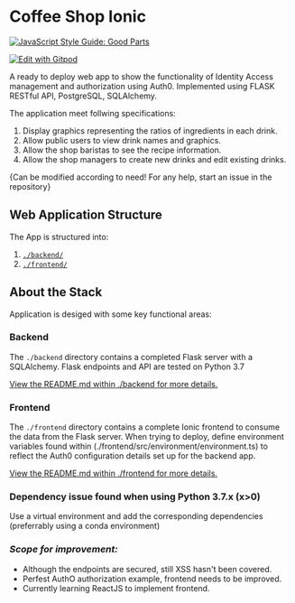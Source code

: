 # Coffee Shop Ionic

[![JavaScript Style Guide: Good Parts](https://img.shields.io/badge/code%20style-goodparts-brightgreen.svg?style=flat)](https://github.com/jyrj/goodparts "JavaScript The Good Parts") 

[![Edit with Gitpod](https://gitpod.io/button/open-in-gitpod.svg)](https://gitpod.io/#https://github.com/jyrj/coffeeshop-app)




A ready to deploy web app to show the functionality of Identity Access management and authorization using Auth0. Implemented using FLASK RESTful API, PostgreSQL, SQLAlchemy.

The application meet follwing specifications:

1) Display graphics representing the ratios of ingredients in each drink.
2) Allow public users to view drink names and graphics.
3) Allow the shop baristas to see the recipe information.
4) Allow the shop managers to create new drinks and edit existing drinks.

{Can be modified according to need! For any help, start an issue in the repository}

## Web Application Structure

The App is structured into:

1. [`./backend/`](./backend/README.md)
2. [`./frontend/`](./frontend/README.md)

## About the Stack

Application is desiged with some key functional areas:

### Backend

The `./backend` directory contains a completed Flask server with a SQLAlchemy. Flask endpoints and API are tested on Python 3.7

[View the README.md within ./backend for more details.](./backend/README.md)

### Frontend

The `./frontend` directory contains a complete Ionic frontend to consume the data from the Flask server. When trying to deploy, define environment variables found within (./frontend/src/environment/environment.ts) to reflect the Auth0 configuration details set up for the backend app. 

[View the README.md within ./frontend for more details.](./frontend/README.md)

### Dependency issue found when using Python 3.7.x (x>0)

Use a virtual environment and add the corresponding dependencies (preferrably using a conda environment)

### *Scope for improvement:*

- Although the endpoints are secured, still XSS hasn't been covered.
- Perfest AuthO authorization example, frontend needs to be improved.
- Currently learning ReactJS to implement frontend.


